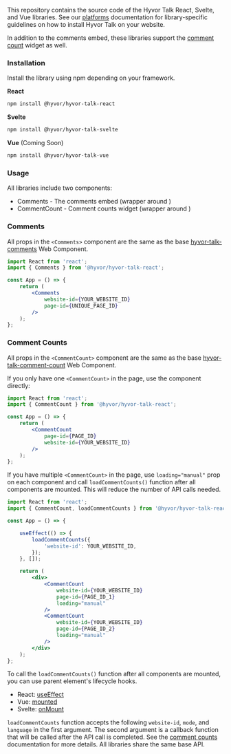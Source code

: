 This repository contains the source code of the Hyvor Talk React, Svelte, and Vue libraries. See our [platforms](https://talk.hyvor.com/docsv3/platforms) documentation for library-specific guidelines on how to install Hyvor Talk on your website.

In addition to the comments embed, these libraries support the [comment count]((https://talk.hyvor.com/docsv3/comment-counts)) widget as well.

### Installation

Install the library using npm depending on your framework.

**React**

```bash
npm install @hyvor/hyvor-talk-react
```

**Svelte**

```bash
npm install @hyvor/hyvor-talk-svelte
```

**Vue** (Coming Soon)

```bash
npm install @hyvor/hyvor-talk-vue
```


### Usage

All libraries include two components:

- Comments - The comments embed (wrapper around [<hyvor-talk-comments>](https://talk.hyvor.com/docsv3/install))
- CommentCount - Comment counts widget (wrapper around [<hyvor-talk-comment-count>](https://talk.hyvor.com/docsv3/comment-counts))

### Comments

All props in the `<Comments>` component are the same as the base [hyvor-talk-comments](https://talk.hyvor.com/docsv3/install) Web Component.


```jsx
import React from 'react';
import { Comments } from '@hyvor/hyvor-talk-react';

const App = () => {
    return (
        <Comments
            website-id={YOUR_WEBSITE_ID}
            page-id={UNIQUE_PAGE_ID}
        />
    );
};
```

<!-- Vue/svelte libraries have the same API. -->

### Comment Counts

All props in the `<CommentCount>` component are the same as the base [hyvor-talk-comment-count](https://talk.hyvor.com/docsv3/comment-counts) Web Component.

If you only have one `<CommentCount>` in the page, use the component directly:

```jsx
import React from 'react';
import { CommentCount } from '@hyvor/hyvor-talk-react';

const App = () => {
    return (
        <CommentCount
            page-id={PAGE_ID}
            website-id={YOUR_WEBSITE_ID}
        />
    );
};
```

If you have multiple `<CommentCount>` in the page, use `loading="manual"` prop on each component and call `loadCommentCounts()` function after all components are mounted. This will reduce the number of API calls needed.

```jsx
import React from 'react';
import { CommentCount, loadCommentCounts } from '@hyvor/hyvor-talk-react';

const App = () => {

    useEffect(() => {
        loadCommentCounts({
            'website-id': YOUR_WEBSITE_ID,
        });
    }, []);

    return (
        <div>
            <CommentCount
                website-id={YOUR_WEBSITE_ID}
                page-id={PAGE_ID_1}
                loading="manual"
            />
            <CommentCount
                website-id={YOUR_WEBSITE_ID}
                page-id={PAGE_ID_2}
                loading="manual"
            />
        </div>
    );
};
```

To call the `loadCommentCounts()` function after all components are mounted, you can use parent element's lifecycle hooks.

* React: [useEffect](https://reactjs.org/docs/hooks-effect.html)
* Vue: [mounted](https://vuejs.org/api/options-lifecycle.html#mounted)  
* Svelte: [onMount](https://svelte.dev/docs#run-time-svelte-onmount)

`loadCommentCounts` function accepts the following `website-id`, `mode`, and `language` in the first argument. The second argument is a callback function that will be called after the API call is completed. See the [comment counts](https://talk.hyvor.com/docsv3/comment-counts) documentation for more details. All libraries share the same base API.